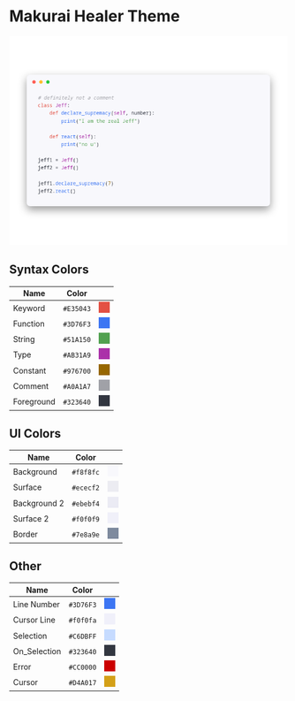 # Makurai Healer Theme

<div align=center>

![Theme Preview](../../dogs/healer/thumbnail.png)
</div>

## Syntax Colors
| Name      | Color          | |
|-----------|----------------|-|
| Keyword   | `#E35043` | ![keyword](../../dogs/healer/keyword.png) |
| Function  | `#3D76F3` | ![function](../../dogs/healer/function.png) |
| String    | `#51A150` | ![string](../../dogs/healer/string.png) |
| Type      | `#AB31A9` | ![type](../../dogs/healer/type.png) |
| Constant  | `#976700` | ![constant](../../dogs/healer/constant.png) |
| Comment   | `#A0A1A7` | ![comment](../../dogs/healer/comment.png) |
| Foreground| `#323640` | ![foreground](../../dogs/healer/foreground.png) |

## UI Colors
| Name          | Color           | |
|---------------|-----------------|-|
| Background    | `#f8f8fc` | ![bg](../../dogs/healer/bg.png) |
| Surface       | `#ececf2` | ![surface](../../dogs/healer/surface.png) |
| Background 2  | `#ebebf4` | ![bg_alt](../../dogs/healer/bg_alt.png) |
| Surface 2     | `#f0f0f9` | ![surface_alt](../../dogs/healer/surface_alt.png) |
| Border        | `#7e8a9e` | ![border](../../dogs/healer/border.png) |

## Other
| Name         | Color           | |
|--------------|-----------------|-|
| Line Number  | `#3D76F3` | ![line_nr](../../dogs/healer/line_nr.png) |
| Cursor Line  | `#f0f0fa` | ![cursor_line](../../dogs/healer/cursor_line.png) |
| Selection    | `#C6DBFF` | ![selection](../../dogs/healer/selection.png) |
| On_Selection | `#323640` | ![on_selection](../../dogs/healer/on_selection.png) |
| Error        | `#CC0000` | ![error](../../dogs/healer/error.png) |
| Cursor       | `#D4A017` | ![cursor](../../dogs/healer/cursor.png) |